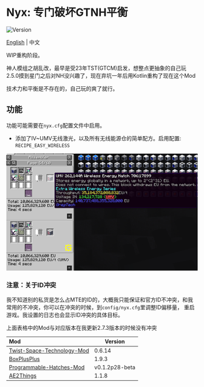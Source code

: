 # Nyx: 专门破坏GTNH平衡

![Version](https://img.shields.io/badge/GTNH_Version-2.7.3-blue)

[English](README.md) | 中文

WIP重构阶段。

神人模组之胡乱改，最早是受23年TST(GTCM)启发，想整点更抽象的自己玩
2.5.0摸到星门之后对NH没兴趣了，现在弃坑一年后用Kotlin重构了现在这个Mod

技术力和平衡是不存在的，自己玩的爽了就行。

## 功能

功能可能需要在`nyx.cfg`配置文件中启用。

- 添加了IV~UMV无线激光，以及所有无线能源仓的简单配方。启用配置: `RECIPE_EASY_WIRELESS`

![easy_wireless](img/easy_wireless.png)

### 注意：关于ID冲突

我不知道别的私货是怎么占MTE的ID的，大概我只能保证和官方ID不冲突，和我常用的不冲突，你可以在冲突的时候，到`config/nyx.cfg`里调整ID偏移量，
重启游戏。我设置的日志也会显示ID冲突的具体目标。

上面表格中的Mod与对应版本在我更新2.7.3版本的时候没有冲突

| Mod                                                                              | Version        |
|:---------------------------------------------------------------------------------|----------------|
| [Twist-Space-Technology-Mod](https://github.com/Nxer/Twist-Space-Technology-Mod) | 0.6.14         |
| [BoxPlusPlus](https://github.com/RealSilverMoon/BoxPlusPlus)                     | 1.9.3          |
| [Programmable-Hatches-Mod](https://github.com/reobf/Programmable-Hatches-Mod)    | v0.1.2p28-beta |
| [AE2Things](https://github.com/asdflj/AE2Things)                                 | 1.1.8          |

